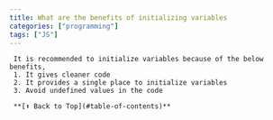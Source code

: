 ```yaml
---
title: What are the benefits of initializing variables 
categories: ["programming"] 
tags: ["JS"]
---
```

     It is recommended to initialize variables because of the below benefits,
     1. It gives cleaner code
     2. It provides a single place to initialize variables
     3. Avoid undefined values in the code

     **[⬆ Back to Top](#table-of-contents)**

